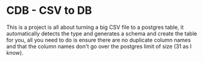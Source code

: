 # CDB - CSV to DB
This is a project is all about turning a big CSV file to a postgres table, it automatically detects the type and generates a schema and create the table for you, all you need to do is ensure there are no duplicate column names and that the column names don't go over the postgres limit of size (31 as I know).